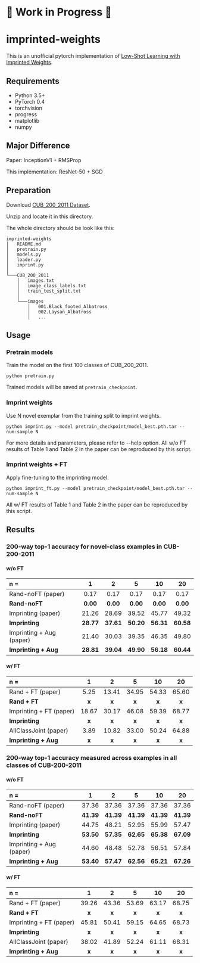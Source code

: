 # :construction: Work in Progress :construction:
# imprinted-weights
This is an unofficial pytorch implementation of [Low-Shot Learning with Imprinted Weights](http://openaccess.thecvf.com/content_cvpr_2018/papers/Qi_Low-Shot_Learning_With_CVPR_2018_paper.pdf). 

## Requirements
- Python 3.5+
- PyTorch 0.4
- torchvision
- progress
- matplotlib
- numpy

## Major Difference
Paper: InceptionV1 + RMSProp

This implementation: ResNet-50 + SGD

## Preparation
Download [CUB_200_2011 Dataset](http://www.vision.caltech.edu/visipedia-data/CUB-200-2011/CUB_200_2011.tgz).

Unzip and locate it in this directory.

The whole directory should be look like this:
```
imprinted-weights
│   README.md
│   pretrain.py
│   models.py
│   loader.py
│   imprint.py
│   
└───CUB_200_2011
    │   images.txt
    │   image_class_labels.txt
    │   train_test_split.txt
    │
    └───images
        │   001.Black_footed_Albatross
        │   002.Laysan_Albatross
        │   ...
```

## Usage
### Pretrain models
Train the model on the first 100 classes of CUB_200_2011.
```
python pretrain.py
```
Trained models will be saved at `pretrain_checkpoint`.

### Imprint weights
Use N novel exemplar from the training split to imprint weights.
```
python imprint.py --model pretrain_checkpoint/model_best.pth.tar --num-sample N
```
For more details and parameters, please refer to --help option.
All w/o FT results of Table 1 and Table 2 in the paper can be reproduced by this script.

### Imprint weights + FT
Apply fine-tuning to the imprinting model.
```
python imprint_ft.py --model pretrain_checkpoint/model_best.pth.tar --num-sample N
```
All w/ FT results of Table 1 and Table 2 in the paper can be reproduced by this script.

## Results
### 200-way top-1 accuracy for novel-class examples in CUB-200-2011
#### w/o FT
| n = | 1| 2 | 5| 10| 20|
|:---|:---:|:---:|:---:|:---:|:---:|
|Rand-noFT (paper) |0.17 |0.17 |0.17 |0.17 |0.17 |
|**Rand-noFT**|**0.00** |**0.00** |**0.00** |**0.00** |**0.00** |
|Imprinting (paper)|21.26 |28.69 |39.52 |45.77 |49.32|
|**Imprinting** |**28.77** |**37.61** |**50.20** |**56.31** |**60.58**
|Imprinting + Aug (paper) |21.40 |30.03 |39.35 |46.35 |49.80|
|**Imprinting + Aug** |**28.81** |**39.04** |**49.90** |**56.18** |**60.44**|

#### w/ FT
| n = | 1| 2 | 5| 10| 20|
|:---|:---:|:---:|:---:|:---:|:---:|
|Rand + FT (paper) |5.25 |13.41 |34.95| 54.33 |65.60|
|**Rand + FT**|**x** |**x** |**x** |**x** |**x** |
|Imprinting + FT (paper)|18.67 |30.17| 46.08 |59.39 |68.77|
|**Imprinting** |**x** |**x** |**x** |**x** |**x** |
|AllClassJoint (paper) |3.89 |10.82 |33.00 |50.24 |64.88|
|**Imprinting + Aug** |**x** |**x** |**x** |**x** |**x** |

### 200-way top-1 accuracy measured across examples in all classes of CUB-200-2011
#### w/o FT
| n = | 1| 2 | 5| 10| 20|
|:---|:---:|:---:|:---:|:---:|:---:|
|Rand-noFT (paper) |37.36| 37.36| 37.36| 37.36 |37.36|
|**Rand-noFT**|**41.39** |**41.39** |**41.39** |**41.39** |**41.39** |
|Imprinting (paper)|44.75| 48.21| 52.95| 55.99 |57.47|
|**Imprinting** |**53.50** |**57.35** |**62.65** |**65.38** |**67.09**|
|Imprinting + Aug (paper) |44.60| 48.48| 52.78 |56.51| 57.84|
|**Imprinting + Aug** |**53.40** |**57.47** |**62.56** |**65.21** |**67.26**|

#### w/ FT
| n = | 1| 2 | 5| 10| 20|
|:---|:---:|:---:|:---:|:---:|:---:|
|Rand + FT (paper) |39.26 |43.36| 53.69| 63.17| 68.75|
|**Rand + FT**|**x** |**x** |**x** |**x** |**x** |
|Imprinting + FT (paper)|45.81 |50.41 |59.15| 64.65| 68.73|
|**Imprinting** |**x** |**x** |**x** |**x** |**x** |
|AllClassJoint (paper) |38.02 |41.89| 52.24| 61.11| 68.31|
|**Imprinting + Aug** |**x** |**x** |**x** |**x** |**x** |